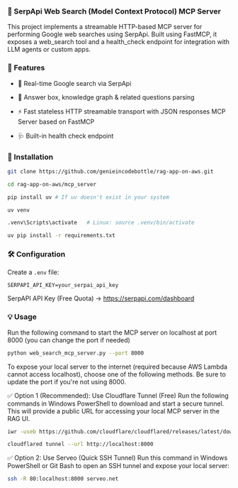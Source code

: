### 🔎 SerpApi Web Search (Model Context Protocol) MCP Server

This project implements a streamable HTTP-based MCP server for performing Google web searches using SerpApi. Built using FastMCP, it exposes a web_search tool and a health_check endpoint for integration with LLM agents or custom apps.

### 🚀 Features

- 📡 Real-time Google search via SerpApi

- 🧠 Answer box, knowledge graph & related questions parsing

- ⚡ Fast stateless HTTP streamable transport with JSON responses MCP Server based on FastMCP

- 🩺 Built-in health check endpoint

### 🚀 Installation

```bash
git clone https://github.com/genieincodebottle/rag-app-on-aws.git

cd rag-app-on-aws/mcp_server

pip install uv # If uv doesn't exist in your system

uv venv

.venv\Scripts\activate   # Linux: source .venv/bin/activate

uv pip install -r requirements.txt
```

### 🛠️ Configuration

Create a `.env` file:

```env
SERPAPI_API_KEY=your_serpai_api_key
```
SerpAPI API Key (Free Quota) -> https://serpapi.com/dashboard

### 💡 Usage

Run the following command to start the MCP server on localhost at port 8000 (you can change the port if needed)

```bash
python web_search_mcp_server.py --port 8000
```

To expose your local server to the internet (required because AWS Lambda cannot access localhost), choose one of the following methods. Be sure to update the port if you're not using 8000.

✅ Option 1 (Recommended): Use Cloudflare Tunnel (Free)
Run the following commands in Windows PowerShell to download and start a secure tunnel. This will provide a public URL for accessing your local MCP server in the RAG UI.

  ```bash
  iwr -useb https://github.com/cloudflare/cloudflared/releases/latest/download/cloudflared-windows-amd64.exe -OutFile cloudflared.exe
  
  cloudflared tunnel --url http://localhost:8000
  ```

✅ Option 2: Use Serveo (Quick SSH Tunnel)
Run this command in Windows PowerShell or Git Bash to open an SSH tunnel and expose your local server:

 ```bash
 ssh -R 80:localhost:8000 serveo.net
 ```
